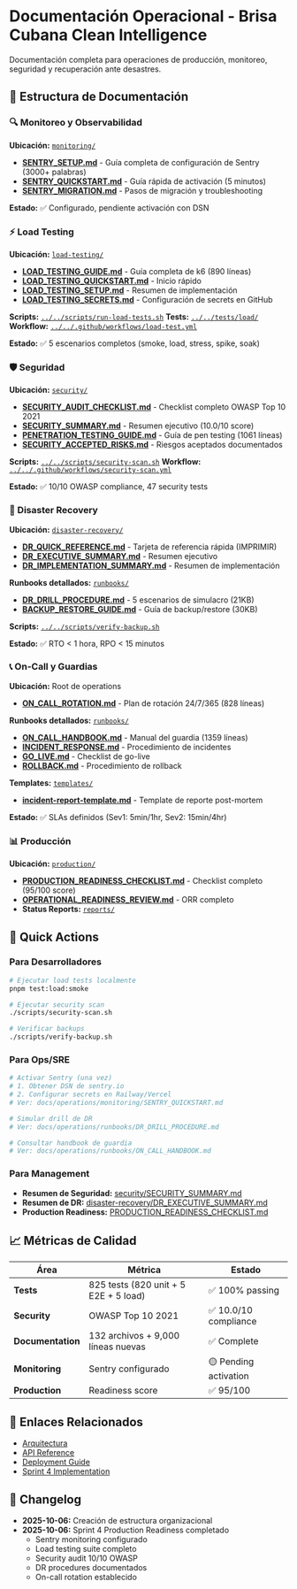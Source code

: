 # Documentación Operacional - Brisa Cubana Clean Intelligence

Documentación completa para operaciones de producción, monitoreo, seguridad y recuperación ante desastres.

## 📂 Estructura de Documentación

### 🔍 Monitoreo y Observabilidad

**Ubicación:** [`monitoring/`](monitoring/)

- [**SENTRY_SETUP.md**](monitoring/SENTRY_SETUP.md) - Guía completa de configuración de Sentry (3000+ palabras)
- [**SENTRY_QUICKSTART.md**](monitoring/SENTRY_QUICKSTART.md) - Guía rápida de activación (5 minutos)
- [**SENTRY_MIGRATION.md**](monitoring/SENTRY_MIGRATION.md) - Pasos de migración y troubleshooting

**Estado:** ✅ Configurado, pendiente activación con DSN

### ⚡ Load Testing

**Ubicación:** [`load-testing/`](load-testing/)

- [**LOAD_TESTING_GUIDE.md**](load-testing/LOAD_TESTING_GUIDE.md) - Guía completa de k6 (890 líneas)
- [**LOAD_TESTING_QUICKSTART.md**](load-testing/LOAD_TESTING_QUICKSTART.md) - Inicio rápido
- [**LOAD_TESTING_SETUP.md**](load-testing/LOAD_TESTING_SETUP.md) - Resumen de implementación
- [**LOAD_TESTING_SECRETS.md**](load-testing/LOAD_TESTING_SECRETS.md) - Configuración de secrets en GitHub

**Scripts:** [`../../scripts/run-load-tests.sh`](https://github.com/albertodimas/brisa-cubana-clean-intelligence/blob/main/scripts/run-load-tests.sh)
**Tests:** [`../../tests/load/`](https://github.com/albertodimas/brisa-cubana-clean-intelligence/tree/main/tests/load)
**Workflow:** [`../../.github/workflows/load-test.yml`](https://github.com/albertodimas/brisa-cubana-clean-intelligence/blob/main/.github/workflows/load-test.yml)

**Estado:** ✅ 5 escenarios completos (smoke, load, stress, spike, soak)

### 🛡️ Seguridad

**Ubicación:** [`security/`](security/)

- [**SECURITY_AUDIT_CHECKLIST.md**](security/SECURITY_AUDIT_CHECKLIST.md) - Checklist completo OWASP Top 10 2021
- [**SECURITY_SUMMARY.md**](security/SECURITY_SUMMARY.md) - Resumen ejecutivo (10.0/10 score)
- [**PENETRATION_TESTING_GUIDE.md**](security/PENETRATION_TESTING_GUIDE.md) - Guía de pen testing (1061 líneas)
- [**SECURITY_ACCEPTED_RISKS.md**](security/SECURITY_ACCEPTED_RISKS.md) - Riesgos aceptados documentados

**Scripts:** [`../../scripts/security-scan.sh`](https://github.com/albertodimas/brisa-cubana-clean-intelligence/blob/main/scripts/security-scan.sh)
**Workflow:** [`../../.github/workflows/security-scan.yml`](https://github.com/albertodimas/brisa-cubana-clean-intelligence/blob/main/.github/workflows/security-scan.yml)

**Estado:** ✅ 10/10 OWASP compliance, 47 security tests

### 🚨 Disaster Recovery

**Ubicación:** [`disaster-recovery/`](disaster-recovery/)

- [**DR_QUICK_REFERENCE.md**](disaster-recovery/DR_QUICK_REFERENCE.md) - Tarjeta de referencia rápida (IMPRIMIR)
- [**DR_EXECUTIVE_SUMMARY.md**](disaster-recovery/DR_EXECUTIVE_SUMMARY.md) - Resumen ejecutivo
- [**DR_IMPLEMENTATION_SUMMARY.md**](disaster-recovery/DR_IMPLEMENTATION_SUMMARY.md) - Resumen de implementación

**Runbooks detallados:** [`runbooks/`](runbooks/)

- [**DR_DRILL_PROCEDURE.md**](runbooks/DR_DRILL_PROCEDURE.md) - 5 escenarios de simulacro (21KB)
- [**BACKUP_RESTORE_GUIDE.md**](runbooks/BACKUP_RESTORE_GUIDE.md) - Guía de backup/restore (30KB)

**Scripts:** [`../../scripts/verify-backup.sh`](https://github.com/albertodimas/brisa-cubana-clean-intelligence/blob/main/scripts/verify-backup.sh)

**Estado:** ✅ RTO < 1 hora, RPO < 15 minutos

### 📞 On-Call y Guardias

**Ubicación:** Root de operations

- [**ON_CALL_ROTATION.md**](ON_CALL_ROTATION.md) - Plan de rotación 24/7/365 (828 líneas)

**Runbooks detallados:** [`runbooks/`](runbooks/)

- [**ON_CALL_HANDBOOK.md**](runbooks/ON_CALL_HANDBOOK.md) - Manual del guardia (1359 líneas)
- [**INCIDENT_RESPONSE.md**](runbooks/INCIDENT_RESPONSE.md) - Procedimiento de incidentes
- [**GO_LIVE.md**](runbooks/GO_LIVE.md) - Checklist de go-live
- [**ROLLBACK.md**](runbooks/ROLLBACK.md) - Procedimiento de rollback

**Templates:** [`templates/`](templates/)

- [**incident-report-template.md**](templates/incident-report-template.md) - Template de reporte post-mortem

**Estado:** ✅ SLAs definidos (Sev1: 5min/1hr, Sev2: 15min/4hr)

### 📊 Producción

**Ubicación:** [`production/`](production/)

- [**PRODUCTION_READINESS_CHECKLIST.md**](PRODUCTION_READINESS_CHECKLIST.md) - Checklist completo (95/100 score)
- [**OPERATIONAL_READINESS_REVIEW.md**](runbooks/OPERATIONAL_READINESS_REVIEW.md) - ORR completo
- **Status Reports:** [`reports/`](reports/)

## 🚀 Quick Actions

### Para Desarrolladores

```bash
# Ejecutar load tests localmente
pnpm test:load:smoke

# Ejecutar security scan
./scripts/security-scan.sh

# Verificar backups
./scripts/verify-backup.sh
```

### Para Ops/SRE

```bash
# Activar Sentry (una vez)
# 1. Obtener DSN de sentry.io
# 2. Configurar secrets en Railway/Vercel
# Ver: docs/operations/monitoring/SENTRY_QUICKSTART.md

# Simular drill de DR
# Ver: docs/operations/runbooks/DR_DRILL_PROCEDURE.md

# Consultar handbook de guardia
# Ver: docs/operations/runbooks/ON_CALL_HANDBOOK.md
```

### Para Management

- **Resumen de Seguridad:** [security/SECURITY_SUMMARY.md](security/SECURITY_SUMMARY.md)
- **Resumen de DR:** [disaster-recovery/DR_EXECUTIVE_SUMMARY.md](disaster-recovery/DR_EXECUTIVE_SUMMARY.md)
- **Production Readiness:** [PRODUCTION_READINESS_CHECKLIST.md](PRODUCTION_READINESS_CHECKLIST.md)

## 📈 Métricas de Calidad

| Área              | Métrica                               | Estado                |
| ----------------- | ------------------------------------- | --------------------- |
| **Tests**         | 825 tests (820 unit + 5 E2E + 5 load) | ✅ 100% passing       |
| **Security**      | OWASP Top 10 2021                     | ✅ 10.0/10 compliance |
| **Documentation** | 132 archivos + 9,000 líneas nuevas    | ✅ Complete           |
| **Monitoring**    | Sentry configurado                    | 🟡 Pending activation |
| **Production**    | Readiness score                       | ✅ 95/100             |

## 🔗 Enlaces Relacionados

- [Arquitectura](../for-developers/architecture.md)
- [API Reference](../for-developers/api-reference.md)
- [Deployment Guide](../for-developers/deployment.md)
- [Sprint 4 Implementation](../development/sprints/SPRINT_4_PRODUCTION_READINESS.md)

## 📝 Changelog

- **2025-10-06:** Creación de estructura organizacional
- **2025-10-06:** Sprint 4 Production Readiness completado
  - Sentry monitoring configurado
  - Load testing suite completo
  - Security audit 10/10 OWASP
  - DR procedures documentados
  - On-call rotation establecido
